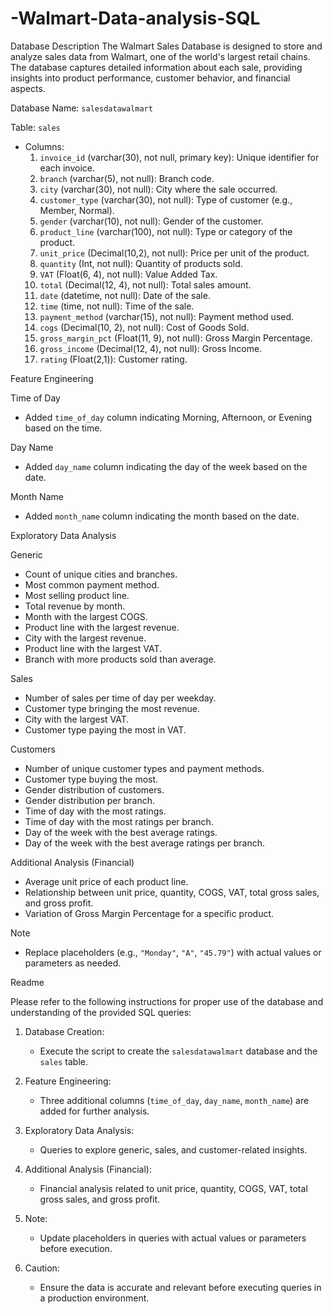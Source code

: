 # -Walmart-Data-analysis-SQL
Database Description
The Walmart Sales Database is designed to store and analyze sales data from Walmart, one of the world's largest retail chains. The database captures detailed information about each sale, providing insights into product performance, customer behavior, and financial aspects.

Database Name: `salesdatawalmart`

Table: `sales`

- Columns:
  1. `invoice_id` (varchar(30), not null, primary key): Unique identifier for each invoice.
  2. `branch` (varchar(5), not null): Branch code.
  3. `city` (varchar(30), not null): City where the sale occurred.
  4. `customer_type` (varchar(30), not null): Type of customer (e.g., Member, Normal).
  5. `gender` (varchar(10), not null): Gender of the customer.
  6. `product_line` (varchar(100), not null): Type or category of the product.
  7. `unit_price` (Decimal(10,2), not null): Price per unit of the product.
  8. `quantity` (Int, not null): Quantity of products sold.
  9. `VAT` (Float(6, 4), not null): Value Added Tax.
  10. `total` (Decimal(12, 4), not null): Total sales amount.
  11. `date` (datetime, not null): Date of the sale.
  12. `time` (time, not null): Time of the sale.
  13. `payment_method` (varchar(15), not null): Payment method used.
  14. `cogs` (Decimal(10, 2), not null): Cost of Goods Sold.
  15. `gross_margin_pct` (Float(11, 9), not null): Gross Margin Percentage.
  16. `gross_income` (Decimal(12, 4), not null): Gross Income.
  17. `rating` (Float(2,1)): Customer rating.

Feature Engineering

Time of Day
- Added `time_of_day` column indicating Morning, Afternoon, or Evening based on the time.

Day Name
- Added `day_name` column indicating the day of the week based on the date.

Month Name
- Added `month_name` column indicating the month based on the date.

Exploratory Data Analysis

Generic
- Count of unique cities and branches.
- Most common payment method.
- Most selling product line.
- Total revenue by month.
- Month with the largest COGS.
- Product line with the largest revenue.
- City with the largest revenue.
- Product line with the largest VAT.
- Branch with more products sold than average.

Sales
- Number of sales per time of day per weekday.
- Customer type bringing the most revenue.
- City with the largest VAT.
- Customer type paying the most in VAT.

Customers
- Number of unique customer types and payment methods.
- Customer type buying the most.
- Gender distribution of customers.
- Gender distribution per branch.
- Time of day with the most ratings.
- Time of day with the most ratings per branch.
- Day of the week with the best average ratings.
- Day of the week with the best average ratings per branch.

Additional Analysis (Financial)
- Average unit price of each product line.
- Relationship between unit price, quantity, COGS, VAT, total gross sales, and gross profit.
- Variation of Gross Margin Percentage for a specific product.

Note
- Replace placeholders (e.g., `"Monday"`, `"A"`, `"45.79"`) with actual values or parameters as needed.

Readme

Please refer to the following instructions for proper use of the database and understanding of the provided SQL queries:

1. Database Creation:
   - Execute the script to create the `salesdatawalmart` database and the `sales` table.

2. Feature Engineering:
   - Three additional columns (`time_of_day`, `day_name`, `month_name`) are added for further analysis.

3. Exploratory Data Analysis:
   - Queries to explore generic, sales, and customer-related insights.

4. Additional Analysis (Financial):
   - Financial analysis related to unit price, quantity, COGS, VAT, total gross sales, and gross profit.

5. Note:
   - Update placeholders in queries with actual values or parameters before execution.

6. Caution:
   - Ensure the data is accurate and relevant before executing queries in a production environment.

